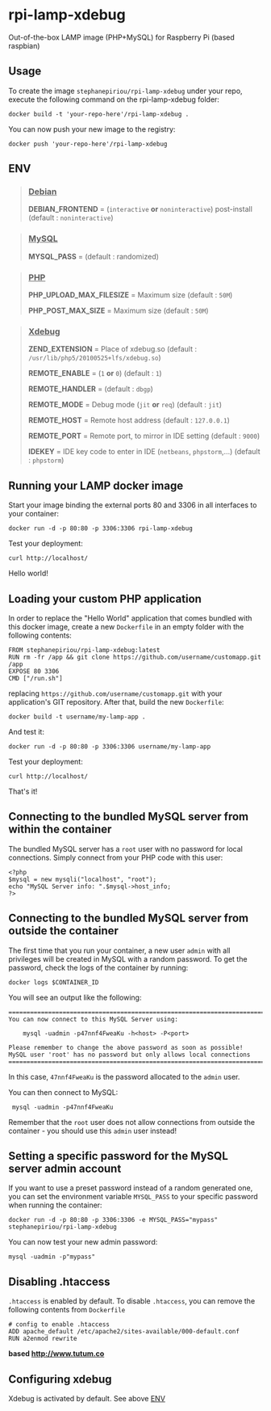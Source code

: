 rpi-lamp-xdebug
=================

Out-of-the-box LAMP image (PHP+MySQL) for Raspberry Pi (based raspbian)


Usage
-----

To create the image `stephanepiriou/rpi-lamp-xdebug` under your repo, execute the following command on the rpi-lamp-xdebug folder:

	docker build -t 'your-repo-here'/rpi-lamp-xdebug .

You can now push your new image to the registry:

	docker push 'your-repo-here'/rpi-lamp-xdebug


## ENV

> ### <u>Debian</u>
>
> **DEBIAN_FRONTEND** = (`interactive` **or** `noninteractive`) post-install (default : `noninteractive`)

> ### <u>MySQL</u>
>
> **MYSQL_PASS** = (default : randomized)

> ### <u>PHP</u>
>
> **PHP_UPLOAD_MAX_FILESIZE** = Maximum size (default : `50M`)
>
> **PHP_POST_MAX_SIZE** = Maximum size (default : `50M`)

> ### <u>Xdebug</u>
>
> **ZEND_EXTENSION** = Place of xdebug.so (default : `/usr/lib/php5/20100525+lfs/xdebug.so`)
>
> **REMOTE_ENABLE** = (`1` **or** `0`) (default : `1`)
>
> **REMOTE_HANDLER** = (default : `dbgp`)
>
> **REMOTE_MODE** = Debug mode (`jit` **or** `req`) (default : `jit`)
>
> **REMOTE_HOST** = Remote host address (default : `127.0.0.1`)
>
> **REMOTE_PORT** = Remote port, to mirror in IDE setting (default : `9000`)
>
> **IDEKEY** = IDE key code to enter in IDE (`netbeans`, `phpstorm`,…) (default : `phpstorm`)



Running your LAMP docker image
------------------------------

Start your image binding the external ports 80 and 3306 in all interfaces to your container:

	docker run -d -p 80:80 -p 3306:3306 rpi-lamp-xdebug

Test your deployment:

	curl http://localhost/

Hello world!


Loading your custom PHP application
-----------------------------------

In order to replace the "Hello World" application that comes bundled with this docker image,
create a new `Dockerfile` in an empty folder with the following contents:

	FROM stephanepiriou/rpi-lamp-xdebug:latest
	RUN rm -fr /app && git clone https://github.com/username/customapp.git /app
	EXPOSE 80 3306
	CMD ["/run.sh"]

replacing `https://github.com/username/customapp.git` with your application's GIT repository.
After that, build the new `Dockerfile`:

	docker build -t username/my-lamp-app .

And test it:

	docker run -d -p 80:80 -p 3306:3306 username/my-lamp-app

Test your deployment:

	curl http://localhost/

That's it!


Connecting to the bundled MySQL server from within the container
----------------------------------------------------------------

The bundled MySQL server has a `root` user with no password for local connections.
Simply connect from your PHP code with this user:

	<?php
	$mysql = new mysqli("localhost", "root");
	echo "MySQL Server info: ".$mysql->host_info;
	?>


Connecting to the bundled MySQL server from outside the container
-----------------------------------------------------------------

The first time that you run your container, a new user `admin` with all privileges 
will be created in MySQL with a random password. To get the password, check the logs
of the container by running:

	docker logs $CONTAINER_ID

You will see an output like the following:

	========================================================================
	You can now connect to this MySQL Server using:
	
	    mysql -uadmin -p47nnf4FweaKu -h<host> -P<port>
	
	Please remember to change the above password as soon as possible!
	MySQL user 'root' has no password but only allows local connections
	========================================================================

In this case, `47nnf4FweaKu` is the password allocated to the `admin` user.

You can then connect to MySQL:

	 mysql -uadmin -p47nnf4FweaKu

Remember that the `root` user does not allow connections from outside the container - 
you should use this `admin` user instead!


Setting a specific password for the MySQL server admin account
--------------------------------------------------------------

If you want to use a preset password instead of a random generated one, you can
set the environment variable `MYSQL_PASS` to your specific password when running the container:

	docker run -d -p 80:80 -p 3306:3306 -e MYSQL_PASS="mypass" stephanepiriou/rpi-lamp-xdebug

You can now test your new admin password:

	mysql -uadmin -p"mypass"


Disabling .htaccess
--------------------

`.htaccess` is enabled by default. To disable `.htaccess`, you can remove the following contents from `Dockerfile`

	# config to enable .htaccess
	ADD apache_default /etc/apache2/sites-available/000-default.conf
	RUN a2enmod rewrite

**based http://www.tutum.co**



## Configuring xdebug

Xdebug is activated by default. See above [ENV](#ENV)